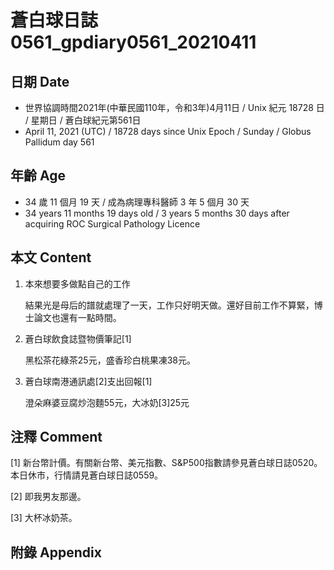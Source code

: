 [_metadata_:encoding]: - "utf-8"
[_metadata_:language]: - "zh-Hant-TW"
[_metadata_:fileformat]: - "markdown"
[_metadata_:MIME_type]: - "text/plain"
[_metadata_:markdown_version]: - "commonmark version 0.29"
[_metadata_:markdown_spec]: - "https://spec.commonmark.org/0.29/"

# 蒼白球日誌0561_gpdiary0561_20210411 #

## 日期 Date ##

* 世界協調時間2021年(中華民國110年，令和3年)4月11日 / Unix 紀元 18728 日 / 星期日 / 蒼白球紀元第561日
* April 11, 2021 (UTC) / 18728 days since Unix Epoch / Sunday / Globus Pallidum day 561

## 年齡 Age ##

* 34 歲 11 個月 19 天 / 成為病理專科醫師 3 年 5 個月 30 天
* 34 years 11 months 19 days old / 3 years 5 months 30 days after acquiring ROC Surgical Pathology Licence

## 本文 Content ##

1. 本來想要多做點自己的工作

    結果光是母后的譜就處理了一天，工作只好明天做。還好目前工作不算緊，博士論文也還有一點時間。
    
2. 蒼白球飲食誌暨物價筆記[1]

    黑松茶花綠茶25元，盛香珍白桃果凍38元。
    
3. 蒼白球南港通訊處[2]支出回報[1]

    澄朵麻婆豆腐炒泡麵55元，大冰奶[3]25元

## 注釋 Comment ##

[1] 新台幣計價。有關新台幣、美元指數、S&P500指數請參見蒼白球日誌0520。本日休市，行情請見蒼白球日誌0559。

[2] 即我男友那邊。

[3] 大杯冰奶茶。

## 附錄 Appendix ##

